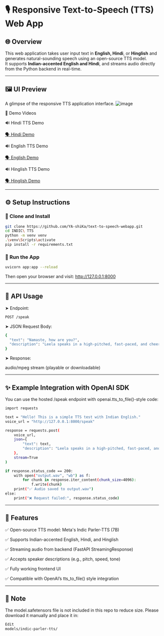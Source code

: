 # 🎙️ Responsive Text-to-Speech (TTS) Web App

## 🌐 Overview

This web application takes user input text in **English, Hindi**, or **Hinglish** and generates natural-sounding speech using an open-source TTS model.  
It supports **Indian-accented English and Hindi**, and streams audio directly from the Python backend in real-time.

---

## 🖼️ UI Preview
A glimpse of the responsive TTS application interface.
![image](https://github.com/user-attachments/assets/6eafb3df-1b72-4d93-b337-00bd3dedf15c)

🎥 Demo Videos

🔊 Hindi TTS Demo

[🗣️ Hindi Demo](https://github.com/user-attachments/assets/4d98626c-8dd0-454e-a3d1-4391e29c86f9)

🔊 English TTS Demo

[🗣️ English Demo](https://github.com/user-attachments/assets/c90e73f6-a0ab-433d-8cb0-92f8a4af07d0)

🔊 Hinglish TTS Demo

[🗣️ Hinglish Demo](https://github.com/user-attachments/assets/144a3b6c-916c-4cdd-a6a2-ed21c3a1b6cd)

---

## ⚙️ Setup Instructions

### 🧱 Clone and Install
```bash
git clone https://github.com/YA-shiKa/text-to-speech-webapp.git
cd INDIC\ TTS
python -m venv venv
.\venv\Scripts\activate
pip install -r requirements.txt
```

### 🚀 Run the App
```bash
uvicorn app:app --reload
```
Then open your browser and visit: http://127.0.0.1:8000

---

## 🎤 API Usage
➤ Endpoint:
```bash
POST /speak
```
➤ JSON Request Body:
```bash
{
  "text": "Namaste, how are you?",
  "description": "Leela speaks in a high-pitched, fast-paced, and cheerful tone, full of energy and happiness. The recording is very high quality with no background noise."
}
```
➤ Response:

audio/mpeg stream (playable or downloadable)

---

## ✨ Example Integration with OpenAI SDK
You can use the hosted /speak endpoint with openai.tts_to_file()-style code:

```bash
import requests

text = "Hello! This is a simple TTS test with Indian English."
voice_url = "http://127.0.0.1:8000/speak"

response = requests.post(
    voice_url,
    json={
        "text": text,
        "description": "Leela speaks in a high-pitched, fast-paced, and cheerful tone, full of energy and happiness. The recording is very high quality with no background noise."
    },
    stream=True
)

if response.status_code == 200:
    with open("output.wav", "wb") as f:
        for chunk in response.iter_content(chunk_size=4096):
            f.write(chunk)
    print("✅ Audio saved to output.wav")
else:
    print("❌ Request failed:", response.status_code)
```

---

## 🌟 Features
✅ Open-source TTS model: Meta's Indic Parler-TTS (7B)

✅ Supports Indian-accented English, Hindi, and Hinglish

✅ Streaming audio from backend (FastAPI StreamingResponse)

✅ Accepts speaker descriptions (e.g., pitch, speed, tone)

✅ Fully working frontend UI

✅ Compatible with OpenAI’s tts_to_file() style integration

---

## 📌 Note
The model.safetensors file is not included in this repo to reduce size.
Please download it manually and place it in:

```bash
Edit
models/indic-parler-tts/
```
